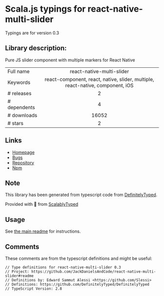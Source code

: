 
# Scala.js typings for react-native-multi-slider

Typings are for version 0.3

## Library description:
Pure JS slider component with multiple markers for React Native

|                    |                 |
| ------------------ | :-------------: |
| Full name          | react-native-multi-slider |
| Keywords           | react-component, react, native, slider, multiple, react-native, component, iOS |
| # releases         | 2 |
| # dependents       | 4 |
| # downloads        | 16052 |
| # stars            | 2 |

## Links
- [Homepage](https://github.com/JackDanielsAndCode/react-native-multi-slider#readme)
- [Bugs](https://github.com/JackDanielsAndCode/react-native-multi-slider/issues)
- [Repository](https://github.com/JackDanielsAndCode/react-native-multi-slider)
- [Npm](https://www.npmjs.com/package/react-native-multi-slider)
    


## Note
This library has been generated from typescript code from [DefinitelyTyped](https://definitelytyped.org).

Provided with :purple_heart: from [ScalablyTyped](https://github.com/oyvindberg/ScalablyTyped)

## Usage
See [the main readme](../../readme.md) for instructions.

## Comments

These comments are from the typescript definitions and might be useful:
```
// Type definitions for react-native-multi-slider 0.3
// Project: https://github.com/JackDanielsAndCode/react-native-multi-slider#readme
// Definitions by: Edward Sammut Alessi <https://github.com/Slessi>
// Definitions: https://github.com/DefinitelyTyped/DefinitelyTyped
// TypeScript Version: 2.8

```

